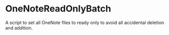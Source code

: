 # OneNoteReadOnlyBatch
A script to set all OneNote files to ready only to avoid all accidental deletion and addition.
